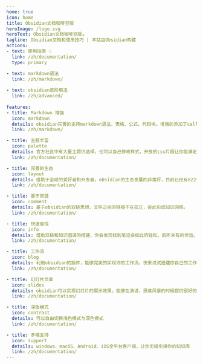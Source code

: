 ```yaml
---
home: true
icon: home
title: Obsidian文档咖啡豆版
heroImage: /logo.svg
heroText: Obsidian文档咖啡豆版☕️
tagline: Obsidian文档和使用技巧 | 本站由Obsidian构建
actions:
- text: 使用指南 💡
  link: /zh/documentation/
  type: primary

- text: markdown语法
  link: /zh/markdown/
  
- text: obsidian进阶用法
  link: /zh/advanced/
  
features:
- title: Markdown 增强
  icon: markdown
  details: obsidian完善的支持markdown语法，表格、公式、代码块。增强的添加了call标注块语法
  link: /zh/markdown/

- title: 主题丰富
  icon: palette
  details: 官方社区中有大量主题供选择，也可以自己修改样式，开放的css片段让你能满足所有的样式定制。
  link: /zh/documentation/

- title: 完善的生态
  icon: layout
  details: 借助于全球的爱好者和开发者，obsidian的生态发展的非常好，目前已经有822个社区插件
  link: /zh/documentation/

- title: 基于双链
  icon: comment
  details: 基于obsidian的双链思想，文件之间的链接不在孤立，彼此形成知识网络。
  link: /zh/documentation/

- title: 快速查找
  icon: info
  details: 借助双链和知识图谱的搭建，你会发现找到笔记会如此的轻松，前所未有的体验。
  link: /zh/documentation/

- title: 工作流
  icon: blog
  details: 利用obsidian的插件，能够完美的实现你的工作流。快来试试搭建你自己的工作流
  link: /zh/documentation/

- title: 幻灯片页面
  icon: slides
  details: obsidian可以实现幻灯片的展示效果，能够在演讲，思维风暴的时候提供很好的助力。
  link: /zh/documentation/

- title: 深色模式
  icon: contrast
  details: 可以自由切换浅色模式与深色模式
  link: /zh/documentation/

- title: 多端支持
  icon: support
  details: windows、macOS、Android、iOS全平台客户端，让你无缝衔接你的知识库
  link: /zh/documentation/
---
```

